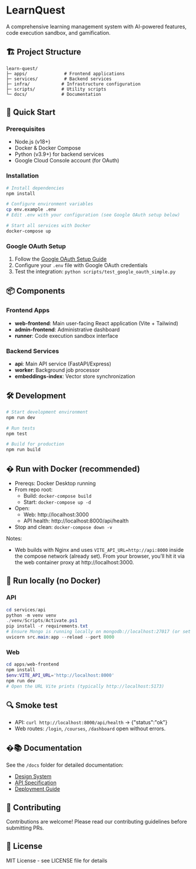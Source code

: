# LearnQuest

A comprehensive learning management system with AI-powered features, code execution sandbox, and gamification.

## 🏗️ Project Structure

```
learn-quest/
├─ apps/              # Frontend applications
├─ services/          # Backend services
├─ infra/            # Infrastructure configuration
├─ scripts/          # Utility scripts
└─ docs/             # Documentation
```

## 🚀 Quick Start

### Prerequisites

- Node.js (v18+)
- Docker & Docker Compose
- Python (v3.9+) for backend services
- Google Cloud Console account (for OAuth)

### Installation

```bash
# Install dependencies
npm install

# Configure environment variables
cp env.example .env
# Edit .env with your configuration (see Google OAuth setup below)

# Start all services with Docker
docker-compose up
```

### Google OAuth Setup

1. Follow the [Google OAuth Setup Guide](docs/GOOGLE_OAUTH_SETUP.md)
2. Configure your `.env` file with Google OAuth credentials
3. Test the integration: `python scripts/test_google_oauth_simple.py`

## 📦 Components

### Frontend Apps
- **web-frontend**: Main user-facing React application (Vite + Tailwind)
- **admin-frontend**: Administrative dashboard
- **runner**: Code execution sandbox interface

### Backend Services
- **api**: Main API service (FastAPI/Express)
- **worker**: Background job processor
- **embeddings-index**: Vector store synchronization

## 🛠️ Development

```bash
# Start development environment
npm run dev

# Run tests
npm test

# Build for production
npm run build
```

## � Run with Docker (recommended)

- Prereqs: Docker Desktop running
- From repo root:
	- Build: `docker-compose build`
	- Start: `docker-compose up -d`
- Open:
	- Web: http://localhost:3000
	- API health: http://localhost:8000/api/health
- Stop and clean: `docker-compose down -v`

Notes:
- Web builds with Nginx and uses `VITE_API_URL=http://api:8000` inside the compose network (already set). From your browser, you’ll hit it via the web container proxy at http://localhost:3000.

## 🧪 Run locally (no Docker)

### API
```powershell
cd services/api
python -m venv venv
./venv/Scripts/Activate.ps1
pip install -r requirements.txt
# Ensure Mongo is running locally on mongodb://localhost:27017 (or set MONGO_URL/MONGO_DB)
uvicorn src.main:app --reload --port 8000
```

### Web
```powershell
cd apps/web-frontend
npm install
$env:VITE_API_URL='http://localhost:8000'
npm run dev
# Open the URL Vite prints (typically http://localhost:5173)
```

## 🔍 Smoke test

- API: `curl http://localhost:8000/api/health` → {"status":"ok"}
- Web routes: `/login`, `/courses`, `/dashboard` open without errors.

## �📚 Documentation

See the `/docs` folder for detailed documentation:
- [Design System](./docs/design-system.md)
- [API Specification](./docs/api-spec.md)
- [Deployment Guide](./docs/deployment.md)

## 🤝 Contributing

Contributions are welcome! Please read our contributing guidelines before submitting PRs.

## 📄 License

MIT License - see LICENSE file for details
